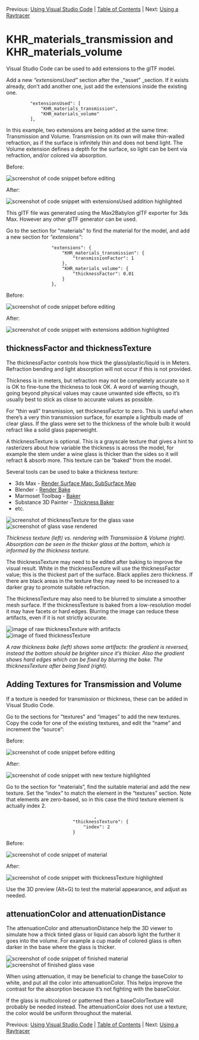 Previous: [Using Visual Studio Code](AddingMaterialExtensions_002_UsingVisualStudioCode.md) | [Table of Contents](README.md) | Next: [Using a Raytracer](AddingMaterialExtensions_004_UsingARaytracer.md)

# KHR_materials_transmission and KHR_materials_volume

Visual Studio Code can be used to add extensions to the glTF model. 

Add a new _“extensionsUsed”_ section after the _“asset” _section. If it exists already, don’t add another one, just add the extensions inside the existing one.

```
         "extensionsUsed": [
             "KHR_materials_transmission",
             "KHR_materials_volume"
         ],
```

In this example, two extensions are being added at the same time: Transmission and Volume. Transmission on its own will make thin-walled refraction, as if the surface is infinitely thin and does not bend light. The Volume extension defines a depth for the surface, so light can be bent via refraction, and/or colored via absorption.

Before: 

![screenshot of code snippet before editing](images/image15.png "screenshot of code snippet before editing")

After: 

![screenshot of code snippet with extensionsUsed addition highlighted](images/image16.png "screenshot of code snippet with extensionsUsed addition highlighted")

This glTF file was generated using the Max2Babylon glTF exporter for 3ds Max. However any other glTF generator can be used.

Go to the section for "materials" to find the material for the model, and add a new section for _“extensions”_: 

```
                 "extensions": {
                     "KHR_materials_transmission": {
                         "transmissionFactor": 1
                     },
                     "KHR_materials_volume": {
                         "thicknessFactor": 0.01
                     }
                 },
```

Before: 

![screenshot of code snippet before editing](images/image17.png "screenshot of code snippet before editing")

After: 

![screenshot of code snippet with extensions addition highlighted](images/image18.png "screenshot of code snippet with extensions addition highlighted")

## thicknessFactor and thicknessTexture

The thicknessFactor controls how thick the glass/plastic/liquid is in Meters. Refraction bending and light absorption will not occur if this is not provided. 

Thickness is in meters, but refraction may not be completely accurate so it is OK to fine-tune the thickness to look OK. A word of warning though, going beyond physical values may cause unwanted side effects, so it’s usually best to stick as close to accurate values as possible.

For “thin wall” transmission, set thicknessFactor to zero. This is useful when there’s a very thin transmission surface, for example a lightbulb made of clear glass. If the glass were set to the thickness of the whole bulb it would refract like a solid glass paperweight.

A thicknessTexture is optional. This is a grayscale texture that gives a hint to rasterizers about how variable the thickness is across the model, for example the stem under a wine glass is thicker than the sides so it will refract & absorb more. This texture can be “baked” from the model. 

Several tools can be used to bake a thickness texture: 

* 3ds Max - [Render Surface Map: SubSurface Map](https://help.autodesk.com/view/3DSMAX/2022/ENU/?guid=GUID-08738349-9267-4D9C-986F-C6198E9AA900)
* Blender - [Render Bake](https://www.blendernation.com/2018/09/12/baking-thickness-maps-in-blender-2-8/)
* Marmoset Toolbag - [Baker](https://marmoset.co/posts/toolbag-baking-tutorial/#maptypes)
* Substance 3D Painter - [Thickness Baker](https://substance3d.adobe.com/documentation/spdoc/thickness-142213479.html)
* etc.

![screenshot of thicknessTexture for the glass vase](images/image19.jpg "screenshot of thicknessTexture for the glass vase") ![screenshot of glass vase rendered](images/image20.jpg "screenshot of glass vase rendered")

_Thickness texture (left) vs. rendering with Transmission & Volume (right). Absorption can be seen in the thicker glass at the bottom, which is informed by the thickness texture._

The thicknessTexture may need to be edited after baking to improve the visual result. White in the thicknessTexture will use the thicknessFactor value; this is the thickest part of the surface. Black applies zero thickness. If there are black areas in the texture they may need to be increased to a darker gray to promote suitable refraction.

The thicknessTexture may also need to be blurred to simulate a smoother mesh surface. If the thicknessTexture is baked from a low-resolution model it may have facets or hard edges. Blurring the image can reduce these artifacts, even if it is not strictly accurate.

![image of raw thicknessTexture with artifacts](images/image21.jpg "image of raw thicknessTexture with artifacts") ![image of fixed thicknessTexture](images/image22.jpg "image of fixed thicknessTexture")

_A raw thickness bake (left) shows some artifacts: the gradient is reversed, instead the bottom should be brighter since it’s thicker. Also the gradient shows hard edges which can be fixed by blurring the bake. The thicknessTexture after being fixed (right)._

## Adding Textures for Transmission and Volume

If a texture is needed for transmission or thickness, these can be added in Visual Studio Code.

Go to the sections for "textures" and “images” to add the new textures. Copy the code for one of the existing textures, and edit the “name” and increment the “source”:

Before: 

![screenshot of code snippet before editing](images/image23.png "screenshot of code snippet before editing")

After: 

![screenshot of code snippet with new texture highlighted](images/image24.png "screenshot of code snippet with new texture highlighted")

Go to the section for “materials”, find the suitable material and add the new texture. Set the “index” to match the element in the “textures” section. Note that elements are zero-based, so in this case the third texture element is actually index 2.

```
                                 ,
                         "thicknessTexture": {
                             "index": 2
                         }
```

Before: 

![screenshot of code snippet of material](images/image25.png "screenshot of code snippet of material")

After: 

![screenshot of code snippet with thicknessTexture highlighted](images/image26.png "screenshot of code snippet with thicknessTexture highlighted")

Use the 3D preview (Alt+G) to test the material appearance, and adjust as needed.

## attenuationColor and attenuationDistance

The attenuationColor and attenuationDistance help the 3D viewer to simulate how a thick tinted glass or liquid can absorb light the further it goes into the volume. For example a cup made of colored glass is often darker in the base where the glass is thicker.

![screenshot of code snippet of finished material](images/image27.png "screenshot of code snippet") ![screenshot of finished glass vase](images/image20.jpg "screenshot of finished glass vase")

When using attenuation, it may be beneficial to change the baseColor to white, and put all the color into attenuationColor. This helps improve the contrast for the absorption because it’s not fighting with the baseColor. 

If the glass is multicolored or patterned then a baseColorTexture will probably be needed instead. The attenuationColor does not use a texture; the color would be uniform throughout the material.



Previous: [Using Visual Studio Code](AddingMaterialExtensions_002_UsingVisualStudioCode.md) | [Table of Contents](README.md) | Next: [Using a Raytracer](AddingMaterialExtensions_004_UsingARaytracer.md)